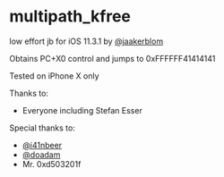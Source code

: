 # multipath_kfree
low effort jb for iOS 11.3.1 by [@jaakerblom](https://twitter.com/jaakerblom)

Obtains PC+X0 control and jumps to 0xFFFFFF41414141

Tested on iPhone X only

Thanks to:
 * Everyone including Stefan Esser

Special thanks to:
 * [@i41nbeer](https://twitter.com/i41nbeer)
 * [@doadam](https://twitter.com/i41nbeer)
 * Mr. 0xd503201f
